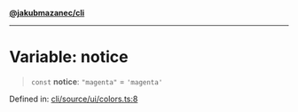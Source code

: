 [**@jakubmazanec/cli**](../../../README.md)

---

# Variable: notice

> `const` **notice**: `"magenta"` = `'magenta'`

Defined in:
[cli/source/ui/colors.ts:8](https://github.com/jakubmazanec/tools/blob/40ba1fb8bbde716fbe797d7886fffe14521e098a/packages/cli/source/ui/colors.ts#L8)
